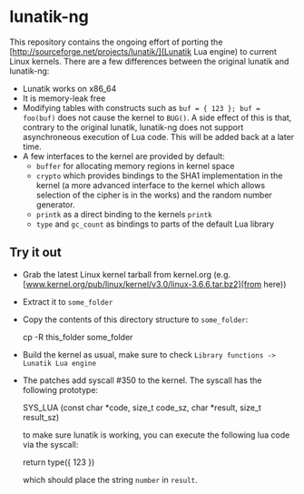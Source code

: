 lunatik-ng
==========

This repository contains the ongoing effort of porting the [http://sourceforge.net/projects/lunatik/](Lunatik Lua engine) to current
Linux kernels. There are a few differences between the original lunatik and lunatik-ng:

* Lunatik works on x86\_64
* It is memory-leak free
* Modifying tables with constructs such as `buf = { 123 }; buf = foo(buf)` does not cause the kernel to `BUG()`. A side effect of this
  is that, contrary to the original lunatik, lunatik-ng does not support asynchroneous execution of Lua code. This will be added back
  at a later time.
* A few interfaces to the kernel are provided by default:
  * `buffer` for allocating memory regions in kernel space
  * `crypto` which provides bindings to the SHA1 implementation in the kernel (a more advanced interface to the kernel which allows
    selection of the cipher is in the works) and the random number generator.
  * `printk` as a direct binding to the kernels `printk`
  * `type` and `gc_count` as bindings to parts of the default Lua library

Try it out
----------

* Grab the latest Linux kernel tarball from kernel.org (e.g. [www.kernel.org/pub/linux/kernel/v3.0/linux-3.6.6.tar.bz2](from here))
* Extract it to `some_folder`
* Copy the contents of this directory structure to `some_folder`:

    cp -R this_folder some_folder

* Build the kernel as usual, make sure to check `Library functions -> Lunatik Lua engine`

* The patches add syscall #350 to the kernel. The syscall has the following prototype:

    SYS_LUA (const char *code, size_t code_sz, char *result, size_t result_sz)

  to make sure lunatik is working, you can execute the following lua code via the syscall:

    return type({ 123 })

  which should place the string `number` in `result`.

